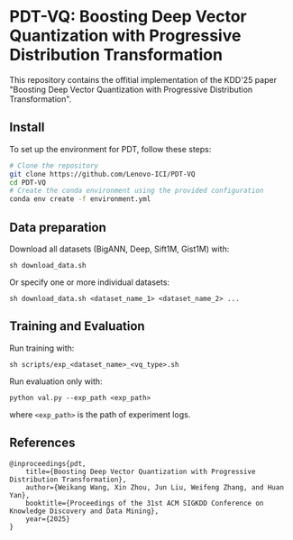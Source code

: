# PDT-VQ: Boosting Deep Vector Quantization with Progressive Distribution Transformation

This repository contains the offitial implementation of the KDD'25 paper "Boosting Deep Vector Quantization with Progressive Distribution Transformation".

## Install
To set up the environment for PDT, follow these steps:

```bash
# Clone the repository
git clone https://github.com/Lenovo-ICI/PDT-VQ
cd PDT-VQ
# Create the conda environment using the provided configuration
conda env create -f environment.yml
```

## Data preparation

Download all datasets (BigANN, Deep, Sift1M, Gist1M) with:

```
sh download_data.sh
```

Or specify one or more individual datasets: 

```
sh download_data.sh <dataset_name_1> <dataset_name_2> ...
```

## Training and Evaluation

Run training with:

```
sh scripts/exp_<dataset_name>_<vq_type>.sh
```

Run evaluation only with:

```
python val.py --exp_path <exp_path>
```

where `<exp_path>` is the path of experiment logs.


## References

```
@inproceedings{pdt,
    title={Boosting Deep Vector Quantization with Progressive Distribution Transformation},
    author={Weikang Wang, Xin Zhou, Jun Liu, Weifeng Zhang, and Huan Yan},
    booktitle={Proceedings of the 31st ACM SIGKDD Conference on Knowledge Discovery and Data Mining},
    year={2025}
}
```